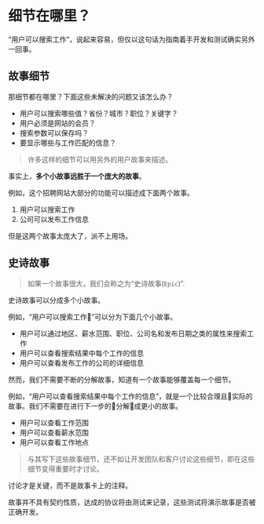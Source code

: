 # 细节在哪里？

“用户可以搜索工作”，说起来容易，但仅以这句话为指南着手开发和测试确实另外一回事。

## 故事细节

那细节都在哪里？下面这些未解决的问题又该怎么办？

- 用户可以搜索哪些值？省份？城市？职位？关键字？
- 用户必须是网站的会员？
- 搜索参数可以保存吗？
- 要显示哪些与工作匹配的信息？

> 许多这样的细节可以用另外的用户故事来描述。

事实上，**多个小故事远胜于一个庞大的故事**。

例如，这个招聘网站大部分的功能可以描述成下面两个故事。

1. 用户可以搜索工作
2. 公司可以发布工作信息

但是这两个故事太庞大了，派不上用场。

## 史诗故事

> 如果一个故事很大，我们会称之为“史诗故事(`Epic`)”.

史诗故事可以分成多个小故事。

例如，“用户可以搜索工作”可以分为下面几个小故事。

- 用户可以通过地区、薪水范围、职位、公司名和发布日期之类的属性来搜索工作
- 用户可以查看搜索结果中每个工作的信息
- 用户可以查看发布工作的公司的详细信息

然而，我们不需要不断的分解故事，知道有一个故事能够覆盖每一个细节。

例如，“用户可以查看搜索结果中每个工作的信息”，就是一个比较合理且实际的故事。我们不需要在进行下一步的分解成更小的故事。

- 用户可以查看工作范围
- 用户可以查看薪水范围
- 用户可以查看工作地点

> 与其写下这些故事细节，还不如让开发团队和客户讨论这些细节，即在这些细节变得重要时才讨论。

讨论才是关键，而不是故事卡上的注释。

故事并不具有契约性质，达成的协议将由测试来记录，这些测试将演示故事是否被正确开发。
